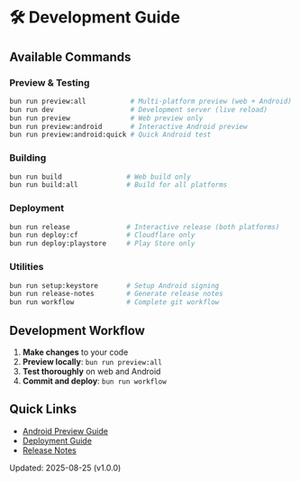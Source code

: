 # 🛠️ Development Guide

## Available Commands

### Preview & Testing
```bash
bun run preview:all           # Multi-platform preview (web + Android)
bun run dev                   # Development server (live reload)
bun run preview               # Web preview only  
bun run preview:android       # Interactive Android preview
bun run preview:android:quick # Quick Android test
```

### Building
```bash
bun run build                # Web build only
bun run build:all            # Build for all platforms
```

### Deployment
```bash
bun run release              # Interactive release (both platforms)
bun run deploy:cf            # Cloudflare only
bun run deploy:playstore     # Play Store only
```

### Utilities
```bash
bun run setup:keystore       # Setup Android signing
bun run release-notes        # Generate release notes
bun run workflow             # Complete git workflow
```

## Development Workflow

1. **Make changes** to your code
2. **Preview locally**: `bun run preview:all`
3. **Test thoroughly** on web and Android
4. **Commit and deploy**: `bun run workflow`

## Quick Links

- [Android Preview Guide](ANDROID-PREVIEW.md)
- [Deployment Guide](DEPLOYMENT.md)
- [Release Notes](CHANGELOG.md)

Updated: 2025-08-25 (v1.0.0)
